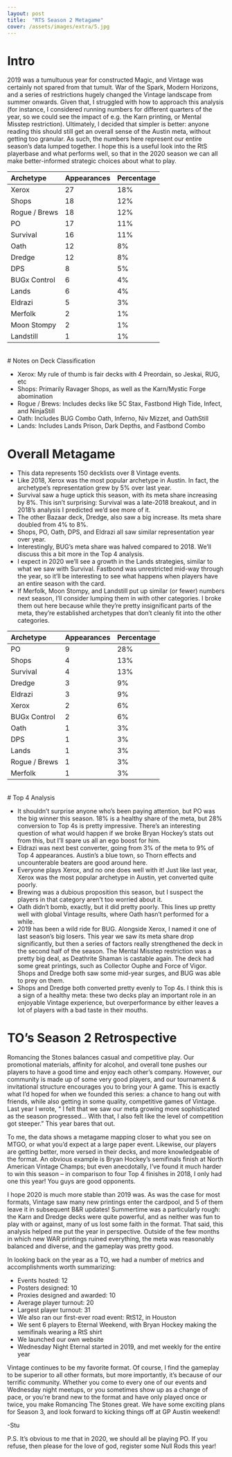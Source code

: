 ```yaml
---
layout: post
title:  "RTS Season 2 Metagame"
cover: /assets/images/extra/5.jpg
---
```


# Intro

2019 was a tumultuous year for constructed Magic, and Vintage was certainly not
spared from that tumult. War of the Spark, Modern Horizons, and a series of
restrictions hugely changed the Vintage landscape from summer onwards. Given
that, I struggled with how to approach this analysis (for instance, I
considered running numbers for different quarters of the year, so we could see
the impact of e.g. the Karn printing, or Mental Misstep restriction).
Ultimately, I decided that simpler is better: anyone reading this should still
get an overall sense of the Austin meta, without getting too granular. As such,
the numbers here represent our entire season’s data lumped together. I hope
this is a useful look into the RtS playerbase and what performs well, so that
in the 2020 season we can all make better-informed strategic choices about what
to play.


| Archetype | Appearances | Percentage |
|:----------|:------------|:-----------|
| Xerox | 27 | 18% |
| Shops | 18 | 12% |
| Rogue / Brews | 18 | 12% |
| PO | 17 | 11% |
| Survival | 16 | 11% |
| Oath | 12 | 8% |
| Dredge | 12 | 8% |
| DPS | 8 | 5% |
| BUGx Control | 6 | 4% |
| Lands | 6 | 4% |
| Eldrazi | 5 | 3% |
| Merfolk | 2 | 1% |
| Moon Stompy | 2 | 1% |
| Landstill | 1 | 1% |

<br>
# Notes on Deck Classification

* Xerox: My rule of thumb is fair decks with 4 Preordain, so Jeskai, RUG,
  etc
* Shops: Primarily Ravager Shops, as well as the Karn/Mystic Forge
  abomination
* Rogue / Brews: Includes decks like  5C Stax, Fastbond High Tide,
  Infect, and NinjaStill
* Oath: Includes BUG Combo Oath, Inferno, Niv Mizzet, and OathStill
* Lands: Includes Lands Prison, Dark Depths, and Fastbond Combo

# Overall Metagame

* This data represents 150 decklists over 8 Vintage events.
* Like 2018, Xerox was the most popular archetype in Austin. In fact, the
  archetype’s representation grew by 5% over last year.
* Survival saw a huge uptick this season, with its meta share increasing
  by 8%. This isn’t surprising: Survival was a late-2018 breakout, and in
  2018’s analysis I predicted we’d see more of it.
* The other Bazaar deck, Dredge, also saw a big increase. Its meta share
  doubled from 4% to 8%.
* Shops, PO, Oath, DPS, and Eldrazi all saw similar representation year
  over year.
* Interestingly, BUG’s meta share was halved compared to 2018. We’ll
  discuss this a bit more in the Top 4 analysis.
* I expect in 2020 we’ll see a growth in the Lands strategies, similar
  to what we saw with Survival. Fastbond was unrestricted mid-way through the
  year, so it’ll be interesting to see what happens when players have an entire
  season with the card.
* If Merfolk, Moon Stompy, and Landstill put up similar (or fewer)
  numbers next season, I’ll consider lumping them in with other categories. I
  broke them out here because while they’re pretty insignificant parts of the
  meta, they’re established archetypes that don’t cleanly fit into the other
  categories.


| Archetype | Appearances | Percentage |
|:----------|:------------|:-----------|
| PO | 9 | 28% |
| Shops | 4 | 13% |
| Survival | 4 | 13% |
| Dredge | 3 | 9% |
| Eldrazi | 3 | 9% |
| Xerox | 2 | 6% |
| BUGx Control | 2 | 6% |
| Oath | 1 | 3% |
| DPS | 1 | 3% |
| Lands | 1 | 3% |
| Rogue / Brews | 1 | 3% |
| Merfolk | 1 | 3% |

<br>
# Top 4 Analysis

* It shouldn’t surprise anyone who’s been paying attention, but PO
  was the big winner this season. 18% is a healthy share of the meta, but 28%
  conversion to Top 4s is pretty impressive. There’s an interesting question of
  what would happen if we broke Bryan Hockey’s stats out from this, but I’ll
  spare us all an ego boost for him.
* Eldrazi was next best converter, going from 3% of the meta to 9% of Top
  4 appearances. Austin’s a blue town, so Thorn effects and uncounterable
  beaters are good around here.
* Everyone plays Xerox, and no one does well with it! Just like last
  year, Xerox was the most popular archetype in Austin, yet converted quite
  poorly.
* Brewing was a dubious proposition this season, but I suspect the
  players in that category aren’t too worried about it.
* Oath didn’t bomb, exactly, but it did pretty poorly. This lines up
  pretty well with global Vintage results, where Oath hasn’t performed for a
  while.
* 2019 has been a wild ride for BUG. Alongside Xerox, I named it one of
  last season’s big losers. This year we saw its meta share drop significantly,
  but then a series of factors really strengthened the deck in the second half of
  the season. The Mental Misstep restriction was a pretty big deal, as Deathrite
  Shaman is castable again. The deck had some great printings, such as Collector
  Ouphe and Force of Vigor. Shops and Dredge both saw some mid-year surges, and
  BUG was able to prey on them.
* Shops and Dredge both converted pretty evenly to Top 4s. I think this
  is a sign of a healthy meta: these two decks play an important role in an
  enjoyable Vintage experience, but overperformance by either leaves a lot of
  players with a bad taste in their mouths.

# TO’s Season 2 Retrospective

Romancing the Stones balances casual and competitive play. Our promotional
materials, affinity for alcohol, and overall tone pushes our players to have a
good time and enjoy each other’s company. However, our community is made up
of some very good players, and our tournament & invitational structure
encourages you to bring your A game. This is exactly what I’d hoped for when
we founded this series: a chance to hang out with friends, while also getting
in some quality, competitive games of Vintage. Last year I wrote, “ I felt
that we saw our meta growing more sophisticated as the season progressed...
With that, I also felt like the level of competition got steeper.” This year
bares that out.

To me, the data shows a metagame mapping closer to what you see on MTGO, or
what you’d expect at a large paper event. Likewise, our players are getting
better, more versed in their decks, and more knowledgeable of the format. An
obvious example is Bryan Hockey’s semifinals finish at North American Vintage
Champs; but even anecdotally, I’ve found it much harder to win this season
– in comparison to four Top 4 finishes in 2018, I only had one this year! You
guys are good opponents.

I hope 2020 is much more stable than 2019 was. As was the case for most
formats, Vintage saw many new printings enter the cardpool, and 5 of them leave
it in subsequent B&R updates! Summertime was a particularly rough: the Karn and
Dredge decks were quite powerful, and as neither was fun to play with or
against, many of us lost some faith in the format. That said, this analysis
helped me put the year in perspective. Outside of the few months in which new
WAR printings ruined everything, the meta was reasonably balanced and diverse,
and the gameplay was pretty good.

In looking back on the year as a TO, we had a number of metrics and
accomplishments worth summarizing:

* Events hosted: 12
* Posters designed: 10
* Proxies designed and awarded: 10
* Average player turnout: 20
* Largest player turnout: 31
* We also ran our first-ever road event: RtS12, in Houston
* We sent 6 players to Eternal Weekend, with Bryan Hockey making the
  semifinals wearing a RtS shirt
* We launched our own website
* Wednesday Night Eternal started in 2019, and met weekly for the
  entire year

Vintage continues to be my favorite format. Of course, I find the gameplay to
be superior to all other formats, but more importantly, it’s because of our
terrific community. Whether you come to every one of our events and Wednesday
night meetups, or you sometimes show up as a change of pace, or you’re brand
new to the format and have only played once or twice, you make Romancing The
Stones great. We have some exciting plans for Season 3, and look forward to
kicking things off at GP Austin weekend!

-Stu

P.S. It’s obvious to me that in 2020, we should all be playing PO. If you
refuse, then please for the love of god, register some Null Rods this year!
